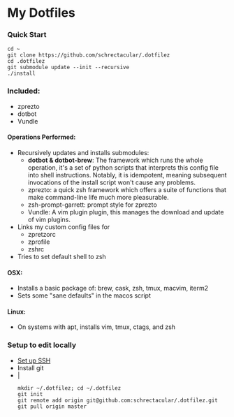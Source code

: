 My Dotfiles
===========

### Quick Start

```shell
cd ~
git clone https://github.com/schrectacular/.dotfilez
cd .dotfilez
git submodule update --init --recursive
./install
```

### Included:

- zprezto
- dotbot
- Vundle

#### Operations Performed:
- Recursively updates and installs submodules:
    * **dotbot & dotbot-brew**: The framework which runs the whole operation, it's a set of python scripts that interprets this config file into shell instructions. Notably, it is idempotent, meaning subsequent invocations of the install script won't cause any problems.
    * zprezto: a quick zsh framework which offers a suite of functions that make command-line life much more pleasurable.
    * zsh-prompt-garrett: prompt style for zprezto
    * Vundle: A vim plugin plugin, this manages the download and update of vim plugins.
- Links my custom config files for
    * zpretzorc
    * zprofile
    * zshrc
- Tries to set default shell to zsh

#### OSX:
- Installs a basic package of: brew, cask, zsh, tmux, macvim, iterm2
- Sets some "sane defaults" in the macos script

#### Linux:
- On systems with apt, installs vim, tmux, ctags, and zsh



### Setup to edit locally

- [Set up SSH](https://help.github.com/articles/connecting-to-github-with-ssh/)
- Install git
- |
    ```shell
    mkdir ~/.dotfilez; cd ~/.dotfilez
    git init
    git remote add origin git@github.com:schrectacular/.dotfilez.git
    git pull origin master
    ```
